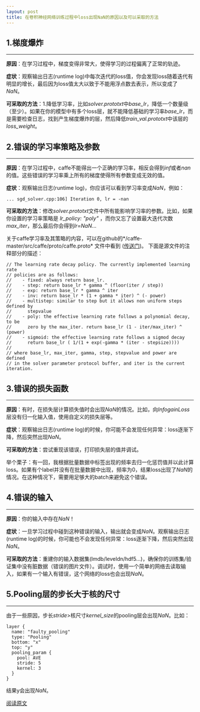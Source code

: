 ```yaml
---
layout: post
title: 在卷积神经网络训练过程中loss出现NaN的原因以及可以采取的方法
---
```



## 1.梯度爆炸
-----
**原因**：在学习过程中，梯度变得非常大，使得学习的过程偏离了正常的轨迹。


**症状**：观察输出日志(runtime log)中每次迭代的loss值，你会发现loss随着迭代有明显的增长，最后因为loss值太大以致于不能用浮点数去表示，所以变成了*NaN*。


**可采取的方法**：1.降低学习率，比如*solver.prototxt*中*base_lr*，降低一个数量级（至少）。如果在你的模型中有多个loss层，就不能降低基础的学习率*base_lr*，而是需要检查日志，找到产生梯度爆炸的层，然后降低*train_val.prototxt*中该层的*loss_weight*。


## 2.错误的学习率策略及参数
-------
**原因**：在学习过程中，caffe不能得出一个正确的学习率，相反会得到*inf*或者*nan*的值。这些错误的学习率乘上所有的梯度使得所有参数变成无效的值。


**症状**：观察输出日志(runtime log)，你应该可以看到学习率变成*NaN*，例如：
```
... sgd_solver.cpp:106] Iteration 0, lr = -nan
```


**可采取的方法**：修改*solver.prototxt*文件中所有能影响学习率的参数。比如，如果你设置的学习率策略是 *lr_policy: "poly"* ，而你又忘了设置最大迭代次数*max_iter*，那么最后你会得到*lr=NaN*...


关于caffe学习率及其策略的内容，可以在github的*/caffe-master/src/caffe/proto/caffe.proto* 文件中看到 ([传送门](https://github.com/BVLC/caffe/blob/master/src/caffe/proto/caffe.proto#L157-L172))。
下面是源文件的注释部分的描述：
```
// The learning rate decay policy. The currently implemented learning rate
// policies are as follows:
//    - fixed: always return base_lr.
//    - step: return base_lr * gamma ^ (floor(iter / step))
//    - exp: return base_lr * gamma ^ iter
//    - inv: return base_lr * (1 + gamma * iter) ^ (- power)
//    - multistep: similar to step but it allows non uniform steps defined by
//      stepvalue
//    - poly: the effective learning rate follows a polynomial decay, to be
//      zero by the max_iter. return base_lr (1 - iter/max_iter) ^ (power)
//    - sigmoid: the effective learning rate follows a sigmod decay
//      return base_lr ( 1/(1 + exp(-gamma * (iter - stepsize))))
//
// where base_lr, max_iter, gamma, step, stepvalue and power are defined
// in the solver parameter protocol buffer, and iter is the current iteration.
```


## 3.错误的损失函数
-----------
**原因**：有时，在损失层计算损失值时会出现*NaN*的情况。比如，向*InfogainLoss*层没有归一化输入值，使用自定义的损失层等。


**症状**：观察输出日志(runtime log)的时候，你可能不会发现任何异常：loss逐渐下降，然后突然出现*NaN*。


**可采取的方法**：尝试重现该错误，打印损失层的值并调试。


举个栗子：有一回，我根据批量数据中标签出现的频率去归一化惩罚值并以此计算loss。如果有个label并没有在批量数据中出现，频率为0，结果loss出现了*NaN*的情况。在这种情况下，需要用足够大的batch来避免这个错误。


## 4.错误的输入
--------
**原因**：你的输入中存在*NaN*！


**症状**：一旦学习过程中碰到这种错误的输入，输出就会变成*NaN*。观察输出日志(runtime log)的时候，你可能也不会发现任何异常：loss逐渐下降，然后突然出现*NaN*。


**可采取的方法**：重建你的输入数据集(lmdb/leveldn/hdf5...)，确保你的训练集/验证集中没有脏数据（错误的图片文件）。调试时，使用一个简单的网络去读取输入，如果有一个输入有错误，这个网络的loss也会出现*NaN*。


## 5.Pooling层的步长大于核的尺寸
---------
由于一些原因，步长*stride*>核尺寸*kernel_size*的pooling层会出现*NaN*。比如：
```
layer {
  name: "faulty_pooling"
  type: "Pooling"
  bottom: "x"
  top: "y"
  pooling_param {
    pool: AVE
    stride: 5
    kernel: 3
  }
}
```
结果y会出现*NaN*。


[阅读原文](https://stackoverflow.com/questions/33962226/common-causes-of-NaNs-during-training)
